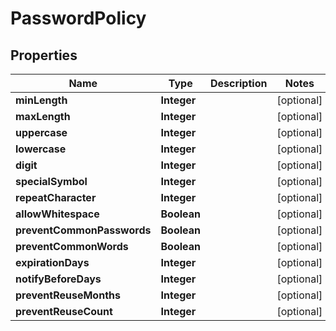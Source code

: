 

# PasswordPolicy


## Properties

| Name | Type | Description | Notes |
|------------ | ------------- | ------------- | -------------|
|**minLength** | **Integer** |  |  [optional] |
|**maxLength** | **Integer** |  |  [optional] |
|**uppercase** | **Integer** |  |  [optional] |
|**lowercase** | **Integer** |  |  [optional] |
|**digit** | **Integer** |  |  [optional] |
|**specialSymbol** | **Integer** |  |  [optional] |
|**repeatCharacter** | **Integer** |  |  [optional] |
|**allowWhitespace** | **Boolean** |  |  [optional] |
|**preventCommonPasswords** | **Boolean** |  |  [optional] |
|**preventCommonWords** | **Boolean** |  |  [optional] |
|**expirationDays** | **Integer** |  |  [optional] |
|**notifyBeforeDays** | **Integer** |  |  [optional] |
|**preventReuseMonths** | **Integer** |  |  [optional] |
|**preventReuseCount** | **Integer** |  |  [optional] |



